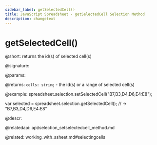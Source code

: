 ```yaml
---
sidebar_label: getSelectedCell() 
title: JavaScript Spreadsheet - getSelectedCell Selection Method
description: changetext
---
```


# getSelectedCell()

@short: returns the id(s) of selected cell(s)

@signature:

@params:

@returns:
`cells: string` - the id(s) or a range of selected cell(s)

@example:
spreadsheet.selection.setSelectedCell("B7,B3,D4,D6,E4:E8");

var selected = spreadsheet.selection.getSelectedCell(); // -> "B7,B3,D4,D6,E4:E8"

@descr:

@relatedapi:
api/selection_setselectedcell_method.md

@related:
working_with_ssheet.md#selectingcells
